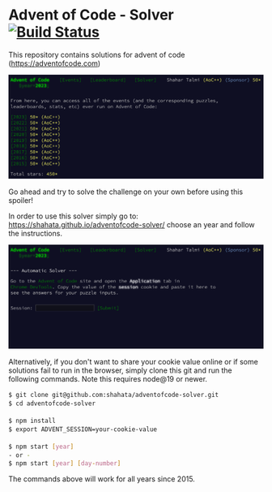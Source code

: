# Advent of Code - Solver [![Build Status](https://github.com/shahata/adventofcode-solver/workflows/build/badge.svg)](#advent-of-code---solver-)

This repository contains solutions for advent of code (https://adventofcode.com)

<img width="1051" alt="image" src="static/screenshot-events.png">

Go ahead and try to solve the challenge on your own before using this spoiler!

In order to use this solver simply go to: https://shahata.github.io/adventofcode-solver/ choose an year and follow the instructions.

[<img width="1051" alt="image" src="static/screenshot-solver.png">](https://shahata.github.io/adventofcode-solver/)

Alternatively, if you don't want to share your cookie value online or if some solutions fail to run in the browser, simply clone this git and run the following commands. Note this requires node@19 or newer.

```sh
$ git clone git@github.com:shahata/adventofcode-solver.git
$ cd adventofcode-solver

$ npm install
$ export ADVENT_SESSION=your-cookie-value

$ npm start [year]
- or -
$ npm start [year] [day-number]
```

The commands above will work for all years since 2015.
